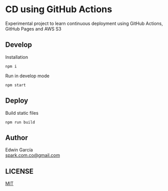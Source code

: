 # CD using GitHub Actions

Experimental project to learn continuous deployment using GitHub Actions, GitHub Pages and AWS S3

## Develop

Installation

```shell
npm i
```

Run in develop mode

```shell
npm start
```

## Deploy

Build static files

```shell
npm run build
```

## Author

Edwin García  
spark.com.co@gmail.com

## LICENSE

[MIT](./LICENSE)
